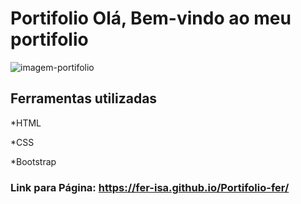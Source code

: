 # Portifolio Olá, Bem-vindo ao meu portifolio

![imagem-portifolio](https://github.com/user-attachments/assets/0d167e06-fc8d-4e52-bc26-6606501a9c61)

## Ferramentas utilizadas

*HTML

*CSS

*Bootstrap

### Link para Página: https://fer-isa.github.io/Portifolio-fer/



